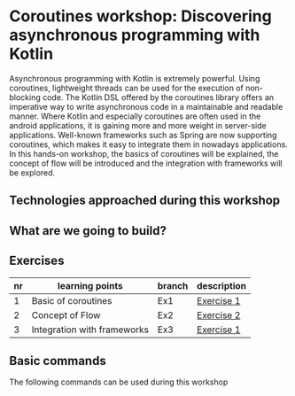 # Coroutines workshop: Discovering asynchronous programming with Kotlin

Asynchronous programming with Kotlin is extremely powerful. Using coroutines, lightweight threads can be used for the execution of non-blocking code. The Kotlin DSL offered by the coroutines library offers an imperative way to write asynchronous code in a maintainable and readable manner. Where Kotlin and especially coroutines are often used in the android applications, it is gaining more and more weight in server-side applications. Well-known frameworks such as Spring are now supporting coroutines, which makes it easy to integrate them in nowadays applications. 
In this hands-on workshop, the basics of coroutines will be explained, the concept of flow will be introduced and the integration with frameworks will be explored.

## Technologies approached during this workshop

<insert some text here>

## What are we going to build?

<insert some text here>

## Exercises

| nr  | learning points             | branch | description                       |
| --- | ---                         | ----   | ---                               | 
| 1   | Basic of coroutines         | Ex1    | [Exercise 1](./exercises/Ex1.md)  | 
| 2   | Concept of Flow             | Ex2    | [Exercise 2](./exercises/Ex2.md)  |
| 3   | Integration with frameworks | Ex3    | [Exercise 1](./exercises/Ex2.md)  |

## Basic commands

The following commands can be used during this workshop
